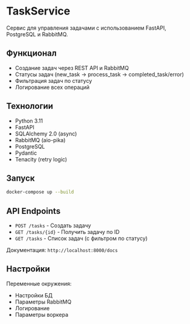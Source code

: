 # TaskService

Сервис для управления задачами с использованием FastAPI, PostgreSQL и RabbitMQ.

## Функционал

- Создание задач через REST API и RabbitMQ
- Статусы задач (new_task → process_task → completed_task/error)
- Фильтрация задач по статусу
- Логирование всех операций

## Технологии

- Python 3.11
- FastAPI
- SQLAlchemy 2.0 (async)
- RabbitMQ (aio-pika)
- PostgreSQL
- Pydantic
- Tenacity (retry logic)

## Запуск

```bash
docker-compose up --build
```

## API Endpoints

- `POST /tasks` - Создать задачу
- `GET /tasks/{id}` - Получить задачу по ID
- `GET /tasks` - Список задач (с фильтром по статусу)

Документация: `http://localhost:8000/docs`

## Настройки

Переменные окружения:

- Настройки БД
- Параметры RabbitMQ
- Логирование
- Параметры воркера
